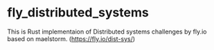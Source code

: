 # fly_distributed_systems

This is Rust implementaion of Distributed systems challenges by fly.io based on maelstorm. (https://fly.io/dist-sys/)
